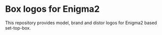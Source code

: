 # Box logos for Enigma2

This repository provides model, brand and distor logos for Enigma2 based set-top-box.
